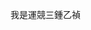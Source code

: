 <!DOCTYPE html>
<html lang="en">
<head>
    <meta charset="UTF-8">
   
  
</head>
<body>
    <p>我是運競三鍾乙禎</p>
</body>
</html>
